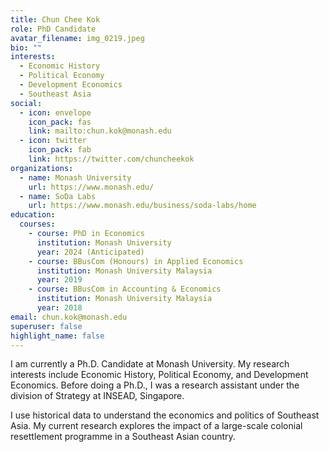 ```yaml
---
title: Chun Chee Kok
role: PhD Candidate
avatar_filename: img_0219.jpeg
bio: ""
interests:
  - Economic History
  - Political Economy
  - Development Economics
  - Southeast Asia
social:
  - icon: envelope
    icon_pack: fas
    link: mailto:chun.kok@monash.edu
  - icon: twitter
    icon_pack: fab
    link: https://twitter.com/chuncheekok
organizations:
  - name: Monash University
    url: https://www.monash.edu/
  - name: SoDa Labs
    url: https://www.monash.edu/business/soda-labs/home
education:
  courses:
    - course: PhD in Economics
      institution: Monash University
      year: 2024 (Anticipated)
    - course: BBusCom (Honours) in Applied Economics
      institution: Monash University Malaysia
      year: 2019
    - course: BBusCom in Accounting & Economics
      institution: Monash University Malaysia
      year: 2018
email: chun.kok@monash.edu
superuser: false
highlight_name: false
---
```

I am currently a Ph.D. Candidate at Monash University. My research interests include Economic History, Political Economy, and Development Economics. Before doing a Ph.D., I was a research assistant under the division of Strategy at INSEAD, Singapore. 

I use historical data to understand the economics and politics of Southeast Asia. My current research explores the impact of a large-scale colonial resettlement programme in a Southeast Asian country.
